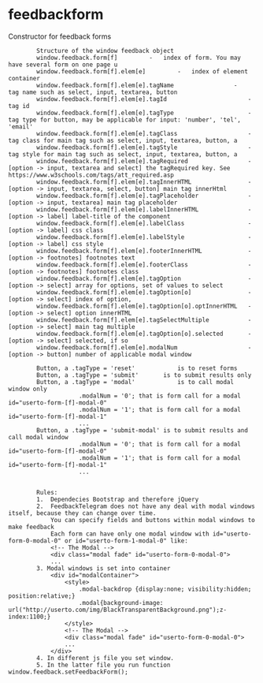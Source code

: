 # feedbackform
Constructor for feedback forms

			Structure of the window feedback object
			window.feedback.form[f]			-	index of form. You may have several form on one page u
			window.feedback.form[f].elem[e]			-	index of element container
			window.feedback.form[f].elem[e].tagName					-	tag name such as select, input, textarea, button	
			window.feedback.form[f].elem[e].tagId						-	tag id
			window.feedback.form[f].elem[e].tagType						-	tag type for button, may be applicable for input: 'number', 'tel', 'email'
			window.feedback.form[f].elem[e].tagClass					-	tag class for main tag such as select, input, textarea, button, a
			window.feedback.form[f].elem[e].tagStyle					-	tag style for main tag such as select, input, textarea, button, a			
			window.feedback.form[f].elem[e].tagRequired					-	[option -> input, textarea and select] the tagRequired key. See https://www.w3schools.com/tags/att_required.asp
			window.feedback.form[f].elem[e].tagInnerHTML				-	[option -> input, textarea, select, button] main tag innerHtml
			window.feedback.form[f].elem[e].tagPlaceholder				-	[option -> input, textarea] main tag placeholder
			window.feedback.form[f].elem[e].labelInnerHTML				-	[option -> label] label-title of the component
			window.feedback.form[f].elem[e].labelClass					-	[option -> label] css class
			window.feedback.form[f].elem[e].labelStyle					-	[option -> label] css style
			window.feedback.form[f].elem[e].footerInnerHTML				-	[option -> footnotes] footnotes text
			window.feedback.form[f].elem[e].footerClass					-	[option -> footnotes] footnotes class			
			window.feedback.form[f].elem[e].tagOption					-	[option -> select] array for options, set of values to select
			window.feedback.form[f].elem[e].tagOption[o]				-	[option -> select] index of option, 
			window.feedback.form[f].elem[e].tagOption[o].optInnerHTML	-	[option -> select] option innerHTML
			window.feedback.form[f].elem[e].tagSelectMultiple			-	[option -> select] main tag multiple
			window.feedback.form[f].elem[e].tagOption[o].selected		-	[option -> select] selected, if so
			window.feedback.form[f].elem[e].modalNum					-	[option -> button] number of applicable modal window
			
			Button, a .tagType = 'reset'			is to reset forms
			Button, a .tagType = 'submit'		is to submit results only						
			Button, a .tagType = 'modal'			is to call modal window only
						.modalNum = '0'; that is form call for a modal id="userto-form-[f]-modal-0"
						.modalNum = '1'; that is form call for a modal id="userto-form-[f]-modal-1"
						...
			Button, a .tagType = 'submit-modal'	is to submit results and call modal window
						.modalNum = '0'; that is form call for a modal id="userto-form-[f]-modal-0"
						.modalNum = '1'; that is form call for a modal id="userto-form-[f]-modal-1"
						...			
			
			
			Rules:
			1.	Dependecies Bootstrap and therefore jQuery
			2.	FeedbackTelegram does not have any deal with modal windows itself, because they can change over time.
				You can specify fields and buttons within modal windows to make feedback
				Each form can have only one modal window with id="userto-form-0-modal-0" or id="userto-form-1-modal-0" like:
				<!-- The Modal -->
				<div class="modal fade" id="userto-form-0-modal-0">
				...
			3. Modal windows is set into container
				<div id="modalContainer">
					<style>
						.modal-backdrop	{display:none; visibility:hidden; position:relative;}
						.modal{background-image: url("http://userto.com/img/BlackTransparentBackground.png");z-index:1100;}
					</style>
					<!-- The Modal -->
					<div class="modal fade" id="userto-form-0-modal-0">
					...
				</div>
			4. In different js file you set window.
			5. In the latter file you run function	window.feedback.setFeedbackForm();
